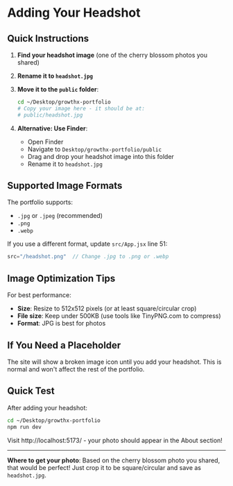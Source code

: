 # Adding Your Headshot

## Quick Instructions

1. **Find your headshot image** (one of the cherry blossom photos you shared)

2. **Rename it to `headshot.jpg`**

3. **Move it to the `public` folder**:
   ```bash
   cd ~/Desktop/growthx-portfolio
   # Copy your image here - it should be at:
   # public/headshot.jpg
   ```

4. **Alternative: Use Finder**:
   - Open Finder
   - Navigate to `Desktop/growthx-portfolio/public`
   - Drag and drop your headshot image into this folder
   - Rename it to `headshot.jpg`

## Supported Image Formats

The portfolio supports:
- `.jpg` or `.jpeg` (recommended)
- `.png`
- `.webp`

If you use a different format, update `src/App.jsx` line 51:
```jsx
src="/headshot.png"  // Change .jpg to .png or .webp
```

## Image Optimization Tips

For best performance:
- **Size**: Resize to 512x512 pixels (or at least square/circular crop)
- **File size**: Keep under 500KB (use tools like TinyPNG.com to compress)
- **Format**: JPG is best for photos

## If You Need a Placeholder

The site will show a broken image icon until you add your headshot.
This is normal and won't affect the rest of the portfolio.

## Quick Test

After adding your headshot:
```bash
cd ~/Desktop/growthx-portfolio
npm run dev
```

Visit http://localhost:5173/ - your photo should appear in the About section!

---

**Where to get your photo**:
Based on the cherry blossom photo you shared, that would be perfect!
Just crop it to be square/circular and save as `headshot.jpg`.
